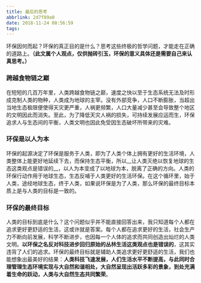 ```yaml
---
title: 最后的思考
abbrlink: 2d7f89a0
date: 2018-11-24 08:56:59
tags:
---
```

环保因何而起？环保的真正目的是什么？思考这些终极的哲学问题，才能走在正确的道路上。__（此文属个人观点，仅供抛砖引玉，环保的意义具体还是需要自己来认真思考。）__

### 跨越食物链之巅
在短短的几百万年里，人类跨越食物链之巅，速度之快以至于生态系统无法及时形成克制人类的物种，人类成为地球的主宰。没有外部竞争，人口不断膨胀，当超出当地生态极限便使得天灾更严重，人祸更频繁，人口大量减少甚至会导致整个地区的文明因此而消失。至此，为了降低天灾人祸的损失，可持续发展应运而生，环保追求人与生态间的平衡，人类文明也因此免受因生态破坏所带来的灾难。

### 环保是以人为本
环保的起源决定了环保是服务于人类，即为了人类个体上拥有更好的生活环境，人类整体上能更好地延续下去，而保持生态平衡，所以__让人类灭绝以恢复地球的生态这类观点是错误的__，以人为本变成了以地球为本，脱离了正确的方向。人类的环保行动作用于地球生态，生态反哺于人类更好的生活环保。在这个循环里，始于人类，途经地球生态，终于人类，如果说环保是为了人类，那么环保的最终目标本质上是与人类的目标是一致的。

### 环保的最终目标
人类的目标到底是什么？这个问题似乎并不能直接回答出来，我只知道每个人都在追求更好更舒适的生活，这或许就是答案。每个人都在追求更好的生活，社会生产力不断向前发展，科学不断进步，也因每一个人体的追求而共同创造出灿烂的人类文明。__以环保之名反对科技进步回归原始的丛林生活这类观点也是错误的__，这其实违背了人们的追求。环保的最终目标就是辅助人类追求更好更舒适的生活，我们也能想象出最美好的结果：__人类科技飞速发展，人们生活水平不断提高，与此同时合理管理生态环境实现与大自然和谐相处，大自然呈现出活跃多彩的景象，到处充满着生命的跃动，人类与大自然生态共同繁荣__。